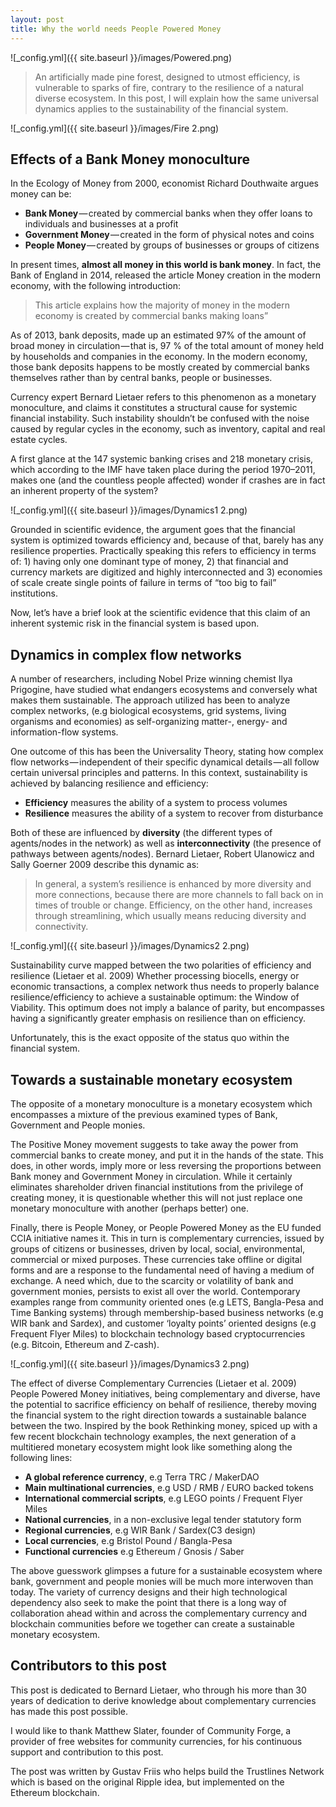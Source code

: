 ```yaml
---
layout: post
title: Why the world needs People Powered Money
---
```


![_config.yml]({{ site.baseurl }}/images/Powered.png)



> An artificially made pine forest, designed to utmost efficiency, is vulnerable to sparks of fire, contrary to the resilience of a natural diverse ecosystem. In this post, I will explain how the same universal dynamics applies to the sustainability of the financial system.

![_config.yml]({{ site.baseurl }}/images/Fire 2.png)


## Effects of a Bank Money monoculture

In the Ecology of Money from 2000, economist Richard Douthwaite argues money can be:

- **Bank Money** — created by commercial banks when they offer loans to individuals and businesses at a profit
- **Government Money** — created in the form of physical notes and coins
- **People Money** — created by groups of businesses or groups of citizens

In present times, **almost all money in this world is bank money**. In fact, the Bank of England in 2014, released the article Money creation in the modern economy, with the following introduction:

> This article explains how the majority of money in the modern economy is created by commercial banks making loans”

As of 2013, bank deposits, made up an estimated 97% of the amount of broad money in circulation — that is, 97 % of the total amount of money held by households and companies in the economy. In the modern economy, those bank deposits happens to be mostly created by commercial banks themselves rather than by central banks, people or businesses.

Currency expert Bernard Lietaer refers to this phenomenon as a monetary monoculture, and claims it constitutes a structural cause for systemic financial instability. Such instability shouldn’t be confused with the noise caused by regular cycles in the economy, such as inventory, capital and real estate cycles.

A first glance at the 147 systemic banking crises and 218 monetary crisis, which according to the IMF have taken place during the period 1970–2011, makes one (and the countless people affected) wonder if crashes are in fact an inherent property of the system?


![_config.yml]({{ site.baseurl }}/images/Dynamics1 2.png)


Grounded in scientific evidence, the argument goes that the financial system is optimized towards efficiency and, because of that, barely has any resilience properties. Practically speaking this refers to efficiency in terms of: 1) having only one dominant type of money, 2) that financial and currency markets are digitized and highly interconnected and 3) economies of scale create single points of failure in terms of “too big to fail” institutions.

Now, let’s have a brief look at the scientific evidence that this claim of an inherent systemic risk in the financial system is based upon.

## Dynamics in complex flow networks

A number of researchers, including Nobel Prize winning chemist Ilya Prigogine, have studied what endangers ecosystems and conversely what makes them sustainable. The approach utilized has been to analyze complex networks, (e.g biological ecosystems, grid systems, living organisms and economies) as self-organizing matter-, energy- and information-flow systems.

One outcome of this has been the Universality Theory, stating how complex flow networks — independent of their specific dynamical details — all follow certain universal principles and patterns. In this context, sustainability is achieved by balancing resilience and efficiency:

- **Efficiency** measures the ability of a system to process volumes
- **Resilience** measures the ability of a system to recover from disturbance

Both of these are influenced by **diversity** (the different types of agents/nodes in the network) as well as **interconnectivity** (the presence of pathways between agents/nodes). Bernard Lietaer, Robert Ulanowicz and Sally Goerner 2009 describe this dynamic as:

> In general, a system’s resilience is enhanced by more diversity and more connections, because there are more channels to fall back on in times of trouble or change. Efficiency, on the other hand, increases through streamlining, which usually means reducing diversity and connectivity.

![_config.yml]({{ site.baseurl }}/images/Dynamics2 2.png)

Sustainability curve mapped between the two polarities of efficiency and resilience (Lietaer et al. 2009)
Whether processing biocells, energy or economic transactions, a complex network thus needs to properly balance resilience/efficiency to achieve a sustainable optimum: the Window of Viability. This optimum does not imply a balance of parity, but encompasses having a significantly greater emphasis on resilience than on efficiency.

Unfortunately, this is the exact opposite of the status quo within the financial system.

## Towards a sustainable monetary ecosystem
The opposite of a monetary monoculture is a monetary ecosystem which encompasses a mixture of the previous examined types of Bank, Government and People monies.

The Positive Money movement suggests to take away the power from commercial banks to create money, and put it in the hands of the state. This does, in other words, imply more or less reversing the proportions between Bank money and Government Money in circulation. While it certainly eliminates shareholder driven financial institutions from the privilege of creating money, it is questionable whether this will not just replace one monetary monoculture with another (perhaps better) one.

Finally, there is People Money, or People Powered Money as the EU funded CCIA initiative names it. This in turn is complementary currencies, issued by groups of citizens or businesses, driven by local, social, environmental, commercial or mixed purposes. These currencies take offline or digital forms and are a response to the fundamental need of having a medium of exchange. A need which, due to the scarcity or volatility of bank and government monies, persists to exist all over the world. Contemporary examples range from community oriented ones (e.g LETS, Bangla-Pesa and Time Banking systems) through membership-based business networks (e.g WIR bank and Sardex), and customer ‘loyalty points’ oriented designs (e.g Frequent Flyer Miles) to blockchain technology based cryptocurrencies (e.g. Bitcoin, Ethereum and Z-cash).

![_config.yml]({{ site.baseurl }}/images/Dynamics3 2.png)


The effect of diverse Complementary Currencies (Lietaer et al. 2009)
People Powered Money initiatives, being complementary and diverse, have the potential to sacrifice efficiency on behalf of resilience, thereby moving the financial system to the right direction towards a sustainable balance between the two.
Inspired by the book Rethinking money, spiced up with a few recent blockchain technology examples, the next generation of a multitiered monetary ecosystem might look like something along the following lines:

- **A global reference currency**, e.g Terra TRC / MakerDAO
- **Main multinational currencies**, e.g USD / RMB / EURO backed tokens
- **International commercial scripts**, e.g LEGO points / Frequent Flyer Miles
- **National currencies**, in a non-exclusive legal tender statutory form
- **Regional currencies**, e.g WIR Bank / Sardex(C3 design)
- **Local currencies**, e.g Bristol Pound / Bangla-Pesa
- **Functional currencies** e.g Ethereum / Gnosis / Saber

The above guesswork glimpses a future for a sustainable ecosystem where bank, government and people monies will be much more interwoven than today. The variety of currency designs and their high technological dependency also seek to make the point that there is a long way of collaboration ahead within and across the complementary currency and blockchain communities before we together can create a sustainable monetary ecosystem.

## Contributors to this post

This post is dedicated to Bernard Lietaer, who through his more than 30 years of dedication to derive knowledge about complementary currencies has made this post possible.

I would like to thank Matthew Slater, founder of Community Forge, a provider of free websites for community currencies, for his continuous support and contribution to this post.

The post was written by Gustav Friis who helps build the Trustlines Network which is based on the original Ripple idea, but implemented on the Ethereum blockchain.
